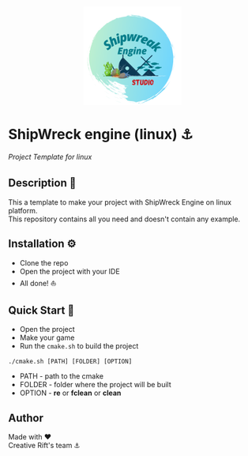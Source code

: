 <p align="center">
    <img src=".github/images/logo.png"
        height="200">
</p>

# ShipWreck engine (linux) ⚓
###### Project Template for linux

## Description :open_book:

This a template to make your project with ShipWreck Engine on linux platform. \
This repository contains all you need and doesn't contain any example.

## Installation :gear:
* Clone the repo
* Open the project with your IDE
* All done! :boat: 

## Quick Start :runner:
* Open the project
* Make your game
* Run the `cmake.sh` to build the project
```shell
./cmake.sh [PATH] [FOLDER] [OPTION]
```
* PATH - path to the cmake
* FOLDER - folder where the project will be built
* OPTION - **re** or **fclean** or **clean**

## Author

Made with :heart: \
Creative Rift's team ⚓

